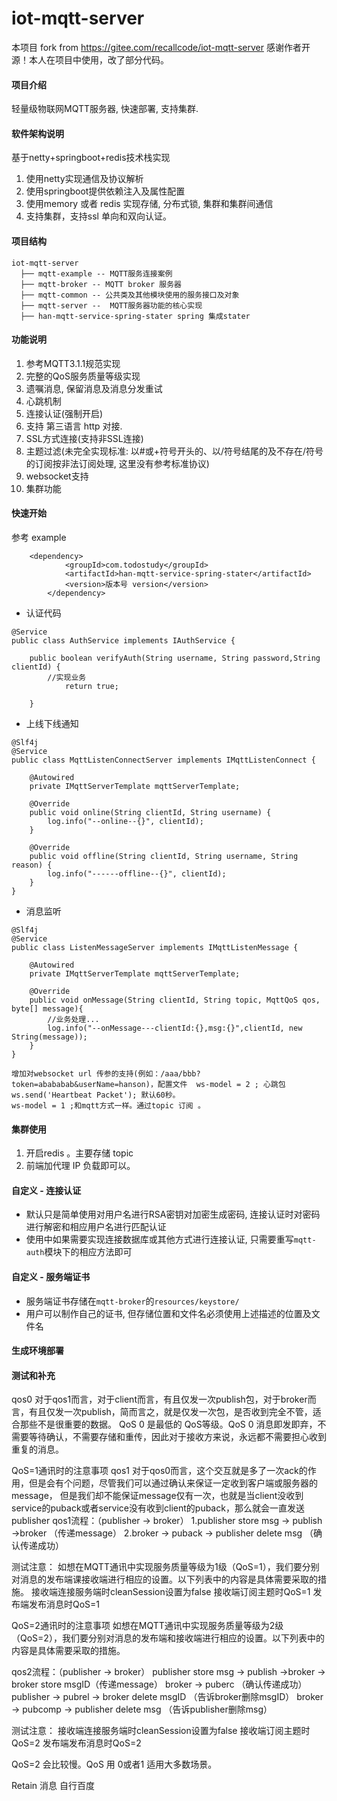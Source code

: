 # iot-mqtt-server
本项目 fork from https://gitee.com/recallcode/iot-mqtt-server
感谢作者开源！本人在项目中使用，改了部分代码。

#### 项目介绍
轻量级物联网MQTT服务器, 快速部署, 支持集群.

#### 软件架构说明
基于netty+springboot+redis技术栈实现
1. 使用netty实现通信及协议解析
2. 使用springboot提供依赖注入及属性配置
3. 使用memory 或者 redis 实现存储, 分布式锁, 集群和集群间通信
4. 支持集群，支持ssl 单向和双向认证。


#### 项目结构
```
iot-mqtt-server
  ├── mqtt-example -- MQTT服务连接案例
  ├── mqtt-broker -- MQTT broker 服务器
  ├── mqtt-common -- 公共类及其他模块使用的服务接口及对象
  ├── mqtt-server --  MQTT服务器功能的核心实现
  ├── han-mqtt-service-spring-stater spring 集成stater
```

#### 功能说明
1. 参考MQTT3.1.1规范实现
2. 完整的QoS服务质量等级实现
3. 遗嘱消息, 保留消息及消息分发重试
4. 心跳机制
5. 连接认证(强制开启)
6. 支持 第三语言 http 对接.
7. SSL方式连接(支持非SSL连接)
8. 主题过滤(未完全实现标准: 以#或+符号开头的、以/符号结尾的及不存在/符号的订阅按非法订阅处理, 这里没有参考标准协议)
9. websocket支持
10.  集群功能

#### 快速开始
参考 example
```
    <dependency>
			<groupId>com.todostudy</groupId>
			<artifactId>han-mqtt-service-spring-stater</artifactId>
			<version>版本号 version</version>
		</dependency>
```
* 认证代码
```
@Service
public class AuthService implements IAuthService {

	public boolean verifyAuth(String username, String password,String clientId) {
		//实现业务
			return true;

	}
```
* 上线下线通知
```
@Slf4j
@Service
public class MqttListenConnectServer implements IMqttListenConnect {

    @Autowired
    private IMqttServerTemplate mqttServerTemplate;

    @Override
    public void online(String clientId, String username) {
        log.info("--online--{}", clientId);
    }

    @Override
    public void offline(String clientId, String username, String reason) {
        log.info("------offline--{}", clientId);
    }
}
```
* 消息监听
```
@Slf4j
@Service
public class ListenMessageServer implements IMqttListenMessage {

    @Autowired
    private IMqttServerTemplate mqttServerTemplate;

    @Override
    public void onMessage(String clientId, String topic, MqttQoS qos, byte[] message){
        //业务处理...
        log.info("--onMessage---clientId:{},msg:{}",clientId, new String(message));
    }
}
```
```
增加对websocket url 传参的支持(例如：/aaa/bbb?token=abababab&userName=hanson)，配置文件  ws-model = 2 ; 心跳包 ws.send('Heartbeat Packet'); 默认60秒。
ws-model = 1 ;和mqtt方式一样。通过topic 订阅 。
```
#### 集群使用
1. 开启redis 。主要存储 topic 
2. 前端加代理 IP 负载即可以。


#### 自定义 - 连接认证
- 默认只是简单使用对用户名进行RSA密钥对加密生成密码, 连接认证时对密码进行解密和相应用户名进行匹配认证
- 使用中如果需要实现连接数据库或其他方式进行连接认证, 只需要重写`mqtt-auth`模块下的相应方法即可

#### 自定义 - 服务端证书
- 服务端证书存储在`mqtt-broker`的`resources/keystore/`
- 用户可以制作自己的证书, 但存储位置和文件名必须使用上述描述的位置及文件名

#### 生成环境部署

#### 测试和补充

qos0
对于qos1而言，对于client而言，有且仅发一次publish包，对于broker而言，有且仅发一次publish，简而言之，就是仅发一次包，是否收到完全不管，适合那些不是很重要的数据。
QoS 0 是最低的 QoS等级。QoS 0 消息即发即弃，不需要等待确认，不需要存储和重传，因此对于接收方来说，永远都不需要担心收到重复的消息。


QoS=1通讯时的注意事项
qos1
对于qos0而言，这个交互就是多了一次ack的作用，但是会有个问题，尽管我们可以通过确认来保证一定收到客户端或服务器的message，
但是我们却不能保证message仅有一次，也就是当client没收到service的puback或者service没有收到client的puback，那么就会一直发送publisher
qos1流程：（publisher -> broker）
1.publisher store msg -> publish ->broker （传递message）
2.broker -> puback -> publisher delete msg （确认传递成功）

测试注意：
如想在MQTT通讯中实现服务质量等级为1级（QoS=1），我们要分别对消息的发布端课接收端进行相应的设置。以下列表中的内容是具体需要采取的措施。
接收端连接服务端时cleanSession设置为false
接收端订阅主题时QoS=1
发布端发布消息时QoS=1



QoS=2通讯时的注意事项
如想在MQTT通讯中实现服务质量等级为2级（QoS=2），我们要分别对消息的发布端和接收端进行相应的设置。以下列表中的内容是具体需要采取的措施。

qos2流程：（publisher -> broker）
publisher store msg -> publish ->broker -> broker store msgID（传递message）
broker -> puberc （确认传递成功）
publisher -> pubrel -> broker delete msgID （告诉broker删除msgID）
broker -> pubcomp -> publisher delete msg （告诉publisher删除msg）

测试注意：
接收端连接服务端时cleanSession设置为false
接收端订阅主题时QoS=2
发布端发布消息时QoS=2

QoS=2 会比较慢。QoS 用 0或者1 适用大多数场景。

Retain 消息 自行百度


